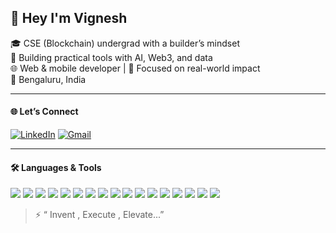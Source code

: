 ## 👋 Hey I'm Vignesh

🎓 CSE (Blockchain) undergrad with a builder’s mindset  
🧠 Building practical tools with AI, Web3, and data  
🌐 Web & mobile developer | 🚀 Focused on real-world impact  
📍 Bengaluru, India

---

#### 🌐 Let’s Connect


[![LinkedIn](https://img.shields.io/badge/-LinkedIn-blue?style=for-the-badge&logo=linkedin)](https://linkedin.com/in/vigneshkriishna)
[![Gmail](https://img.shields.io/badge/-Email-red?style=for-the-badge&logo=gmail)](mailto:vigneshpop9738@gmail.com)


---
#### 🛠️ Languages & Tools

<p align="left">
  <img src="https://img.shields.io/badge/-Python-3776AB?style=flat-square&logo=python&logoColor=white"/>
  <img src="https://img.shields.io/badge/-JavaScript-F7DF1E?style=flat-square&logo=javascript&logoColor=black"/>
  <img src="https://img.shields.io/badge/-TypeScript-3178C6?style=flat-square&logo=typescript&logoColor=white"/>
  <img src="https://img.shields.io/badge/-React-61DAFB?style=flat-square&logo=react&logoColor=black"/>
  <img src="https://img.shields.io/badge/-React_Native-20232A?style=flat-square&logo=react&logoColor=61DAFB"/>
  <img src="https://img.shields.io/badge/-Node.js-339933?style=flat-square&logo=node.js&logoColor=white"/>
  <img src="https://img.shields.io/badge/-Express.js-000000?style=flat-square&logo=express&logoColor=white"/>
  <img src="https://img.shields.io/badge/-MongoDB-47A248?style=flat-square&logo=mongodb&logoColor=white"/>
  <img src="https://img.shields.io/badge/-Firebase-FFCA28?style=flat-square&logo=firebase&logoColor=black"/>
  <img src="https://img.shields.io/badge/-Streamlit-FF4B4B?style=flat-square&logo=streamlit&logoColor=white"/>
  <img src="https://img.shields.io/badge/-Tailwind_CSS-38B2AC?style=flat-square&logo=tailwind-css&logoColor=white"/>
  <img src="https://img.shields.io/badge/-Bootstrap-7952B3?style=flat-square&logo=bootstrap&logoColor=white"/>
  <img src="https://img.shields.io/badge/-Flask-000000?style=flat-square&logo=flask&logoColor=white"/>
  <img src="https://img.shields.io/badge/-Git-F05032?style=flat-square&logo=git&logoColor=white"/>
  <img src="https://img.shields.io/badge/-GitHub-181717?style=flat-square&logo=github&logoColor=white"/>
  <img src="https://img.shields.io/badge/-Vercel-000000?style=flat-square&logo=vercel&logoColor=white"/>
  <img src="https://img.shields.io/badge/-Render-46E3B7?style=flat-square&logo=render&logoColor=white"/>
</p>


> ⚡ “ Invent , Execute , Elevate...”
